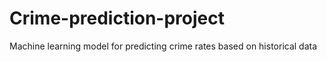 # Crime-prediction-project
Machine learning model for predicting crime rates based on historical data
